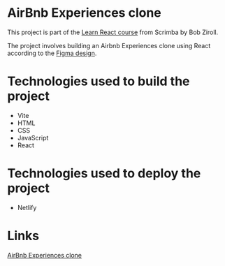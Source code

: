 # AirBnb Experiences clone
This project is part of the [Learn React course](https://v2.scrimba.com/learn-react-c0e) from Scrimba by Bob Ziroll.<br />

The project involves building an Airbnb Experiences clone using React according to the [Figma design](https://www.figma.com/file/4YjrygFEXOcDp9AAnVFv7o/Airbnb-Experiences?node-id=0%3A1).
# Technologies used to build the project
- Vite
- HTML
- CSS
- JavaScript
- React
# Technologies used to deploy the project
- Netlify
# Links
[AirBnb Experiences clone](https://cheery-swan-393166.netlify.app/)
